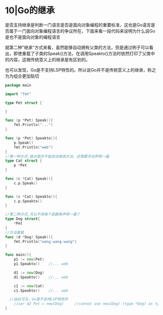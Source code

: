 # 10|Go的继承

​	是否支持继承是判断一门语言是否是面向对象编程的重要标准，这也是Go语言是否属于一门面向对象编程语言的争议所在，下面来看一段代码来说明为什么说Go是也不是面向对象的编程语言

​	就第二种"继承"方式来看，虽然能够自动拥有父类的方法，但是通过例子可以看出，即使重载了子类的Speak()方法，在调用Speakto()方法时依然打印了父类中的内容，这根传统意义上的继承是有区别的。

​	也可以发现，Go是不支持LSP特性的。所以说Go并不是传统意义上的继承，称之为为组合更加贴切

```go
package main

import "fmt"

type Pet struct {

}

func (p *Pet) Speak(){
	fmt.Println("...")
}

func (p *Pet) Speakto(){
	p.Speak()
	fmt.Println("web")
}
//第一种方式,缺点是并不能自动继承方法，还需要手动声明一遍
type Cat struct {
	p *Pet
}

func (c *Cat) Speak(){
	c.p.Speak()
}

func (c *Cat) Speakto(){
	c.p.Speakto()
}

//第二种方式,可以不用每个函数再声明一遍了
type Dog struct{
	*Pet
}
//方法重载
func (d *Dog) Speak(){
	fmt.Println("wang-wang-wang")
}

func main(){
	p1 := new(Pet)
	p1.Speakto()	//... web

	d1 := new(Dog)
	d1.Speakto()	//... web

	c1 := new(Cat)
	c1.Speakto()	//... web

  //由此可见，Go是不支持LSP特性的
	//var d2 Pet = new(Dog)		//cannot use new(Dog) (type *Dog) as type Pet in assignment
}
```